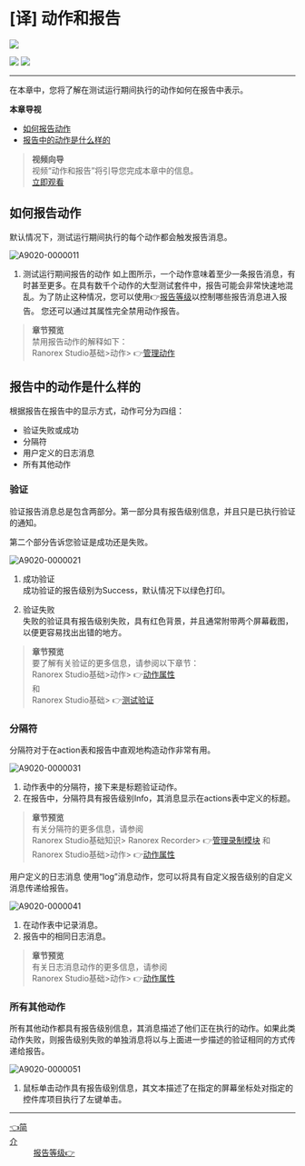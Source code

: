 # [译] 动作和报告


[![](https://img.shields.io/badge/OfficialPage-ClickMe-blue.svg?longCache=true&style=flat-square)][0]  

[![](https://img.shields.io/badge/Translator-TaylorTaurus-42B983.svg?longCache=true&style=flat-square)](https://github.com/taylortaurus) 
![](https://img.shields.io/badge/TranslateTime-2019年9月10日-green.svg?longCache=true&style=flat-square)

---

在本章中，您将了解在测试运行期间执行的动作如何在报告中表示。


**本章导视**

- [如何报告动作](#如何报告动作)
- [报告中的动作是什么样的](#报告中的动作是什么样的)



>**视频向导**          
视频“动作和报告”将引导您完成本章中的信息。         
[立即观看](https://www.youtube.com/embed/xglCJQNoCgk)

## 如何报告动作
默认情况下，测试运行期间执行的每个动作都会触发报告消息。

![A9020-0000011](https://gitee.com/taylortaurus/RX_UserGuide_GitBook_Picbed/raw/master/Reporting/A9020-0000011.png)

1. 测试运行期间报告的动作
如上图所示，一个动作意味着至少一条报告消息，有时甚至更多。在具有数千个动作的大型测试套件中，报告可能会非常快速地混乱。为了防止这种情况，您可以使用👉[报告等级][6]以控制哪些报告消息进入报告。
您还可以通过其属性完全禁用动作报告。

>**章节预览**            
禁用报告动作的解释如下：            
> Ranorex Studio基础>动作> 👉[管理动作][1]

## 报告中的动作是什么样的
根据报告在报告中的显示方式，动作可分为四组：

- 验证失败或成功
- 分隔符
- 用户定义的日志消息
- 所有其他动作


### **验证**
验证报告消息总是包含两部分。第一部分具有报告级别信息，并且只是已执行验证的通知。

第二个部分告诉您验证是成功还是失败。

![A9020-0000021](https://gitee.com/taylortaurus/RX_UserGuide_GitBook_Picbed/raw/master/Reporting/A9020-0000021.png)

1. 成功验证                  
成功验证的报告级别为Success，默认情况下以绿色打印。

2. 验证失败                     
失败的验证具有报告级别失败，具有红色背景，并且通常附带两个屏幕截图，以便更容易找出出错的地方。

>**章节预览**                    
要了解有关验证的更多信息，请参阅以下章节：                       
Ranorex Studio基础>动作>  👉[动作属性][2]            
和                
Ranorex Studio基础> 👉[测试验证][3]

### **分隔符**
分隔符对于在action表和报告中直观地构造动作非常有用。

![A9020-0000031](https://gitee.com/taylortaurus/RX_UserGuide_GitBook_Picbed/raw/master/Reporting/A9020-0000031.png)

1. 动作表中的分隔符，接下来是标题验证动作。
2. 在报告中，分隔符具有报告级别Info，其消息显示在actions表中定义的标题。
 
>**章节预览**                 
有关分隔符的更多信息，请参阅            
Ranorex Studio基础知识> Ranorex Recorder>  👉[管理录制模块][4]
和                       
Ranorex Studio基础>动作>  👉[动作属性][2]

用户定义的日志消息
使用“log”消息动作，您可以将具有自定义报告级别的自定义消息传递给报告。


![A9020-0000041](https://gitee.com/taylortaurus/RX_UserGuide_GitBook_Picbed/raw/master/Reporting/A9020-0000041.png)


1. 在动作表中记录消息。
2. 报告中的相同日志消息。

>**章节预览**      
有关日志消息动作的更多信息，请参阅            
Ranorex Studio基础>动作>  👉[动作属性][2]

### **所有其他动作**
所有其他动作都具有报告级别信息，其消息描述了他们正在执行的动作。如果此类动作失败，则报告级别失败的单独消息将以与上面进一步描述的验证相同的方式传递给报告。

![A9020-0000051](https://gitee.com/taylortaurus/RX_UserGuide_GitBook_Picbed/raw/master/Reporting/A9020-0000051.png)


1. 鼠标单击动作具有报告级别信息，其文本描述了在指定的屏幕坐标处对指定的控件库项目执行了左键单击。


---

[👈简介][5]&emsp;&emsp;&emsp;&emsp;&emsp;&emsp;&emsp;&emsp;&emsp;&emsp;&emsp;&emsp;&emsp;&emsp;&emsp;&emsp;&emsp;&emsp;&emsp;&emsp;&emsp;&emsp;&emsp;&emsp;&emsp;&emsp;&emsp;&emsp;&emsp;&emsp;&emsp;&emsp;&emsp;&emsp;&emsp;&emsp;&emsp;&emsp;[报告等级👉][6]


[0]:https://www.ranorex.com/help/latest/ranorex-studio-fundamentals/reporting/basic-report-characteristics-data/

[1]:.\actions\managing-actions.html
[2]:.\action-properties.html
[3]:.\test-validation\.introduction.html
[4]:.\ranorex-recorder\managing-recording-modules.html
[5]:.\introduction.html
[6]:.\concept-report-levels-2.html